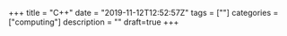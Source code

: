 +++
title = "C++"
date = "2019-11-12T12:52:57Z"
tags = [""]
categories = ["computing"]
description = ""
draft=true
+++
